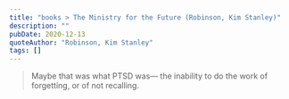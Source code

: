 ```yaml
---
title: "books > The Ministry for the Future (Robinson, Kim Stanley)"
description: ""
pubDate: 2020-12-13
quoteAuthor: "Robinson, Kim Stanley"
tags: []
---
```


> Maybe that was what PTSD was— the inability to do the work of forgetting, or of not recalling.